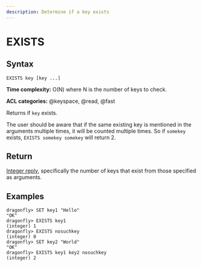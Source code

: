 ```yaml
---
description: Determine if a key exists
---
```


# EXISTS

## Syntax

    EXISTS key [key ...]

**Time complexity:** O(N) where N is the number of keys to check.

**ACL categories:** @keyspace, @read, @fast

Returns if `key` exists.

The user should be aware that if the same existing key is mentioned in the arguments multiple times, it will be counted multiple times. So if `somekey` exists, `EXISTS somekey somekey` will return 2.

## Return

[Integer reply](https://redis.io/docs/reference/protocol-spec#resp-integers), specifically the number of keys that exist from those specified as arguments.

## Examples

```shell
dragonfly> SET key1 "Hello"
"OK"
dragonfly> EXISTS key1
(integer) 1
dragonfly> EXISTS nosuchkey
(integer) 0
dragonfly> SET key2 "World"
"OK"
dragonfly> EXISTS key1 key2 nosuchkey
(integer) 2
```
